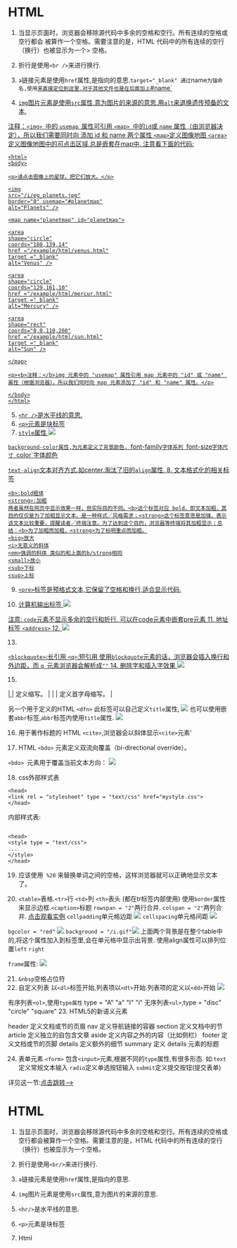 # HTML
1.  当显示页面时，浏览器会移除源代码中多余的空格和空行。所有连续的空格或空行都会
被算作一个空格。需要注意的是，HTML 代码中的所有连续的空行（换行）也被显示为一个>
空格。

2. 折行是使用`<br />`来进行换行.
3. `a`链接元素是使用`href`属性,是指向的意思.`target="_blank"
通过`name`为锚命名,使用`<a href="#name">`来直接定位到这里.对于其他文件也是在后面加上`#name`
4. `img`图片元素是使用`src`属性,意为图片的来源的意思.用`alt`来退换遗传预备的文本.

注释：`<img> `中的 `usemap `属性可引用 `<map> `中的` id `或 `name` 属性（由浏览器决定），所以我们需要同时向 <map> 添加 id 和 name 两个属性
`<map>`定义图像地图
`<area>`定义图像地图中的可点击区域,总是嵌套在map中.
注意看下面的代码:
```
<html>
<body>

<p>请点击图像上的星球，把它们放大。</p>

<img
src="/i/eg_planets.jpg"
border="0" usemap="#planetmap"
alt="Planets" />

<map name="planetmap" id="planetmap">

<area
shape="circle"
coords="180,139,14"
href ="/example/html/venus.html"
target ="_blank"
alt="Venus" />

<area
shape="circle"
coords="129,161,10"
href ="/example/html/mercur.html"
target ="_blank"
alt="Mercury" />

<area
shape="rect"
coords="0,0,110,260"
href ="/example/html/sun.html"
target ="_blank"
alt="Sun" />

</map>

<p><b>注释：</b>img 元素中的 "usemap" 属性引用 map 元素中的 "id" 或 "name" 属性（根据浏览器），所以我们同时向 map 元素添加了 "id" 和 "name" 属性。</p>

</body>
</html>

```
5. `<hr />`是水平线的意思.
6. `<p>`元素是块标签
7. `style`属性
![](https://upload-images.jianshu.io/upload_images/271046-4dbcd90f578cfd28.png?imageMogr2/auto-orient/strip%7CimageView2/2/w/1240)

`background-color属性,为元素定义了背景颜色.
`font-family`字体系列
`font-size`字体尺寸
`color`字体颜色

`text-align`文本对齐方式.如center.淘汰了旧的`align`属性.
8. 文本格式化的相关标签
```
<b>:bold粗体
<strong>:加粗
两者虽然在网页中显示效果一样，但实际目的不同。<b>这个标签对应 bold，即文本加粗，其目的仅仅是为了加粗显示文本，是一种样式／风格需求；<strong>这个标签意思是加强，表示该文本比较重要，提醒读者／终端注意。为了达到这个目的，浏览器等终端将其加粗显示；总结：<b>为了加粗而加粗，<strong>为了标明重点而加粗。
<big>放大
<i>无意义的斜体
<em>强调的斜体 类似的和上面的b/strong相同
<small>放小
<sub>下标
<sup>上标

```

9. `<pre>`标签是预格式文本,它保留了空格和换行,适合显示代码.

10. 计算机输出标签
![](https://upload-images.jianshu.io/upload_images/271046-b219f2a8c3f58993.png?imageMogr2/auto-orient/strip%7CimageView2/2/w/1240)

注意: `code`元素不显示多余的空行和折行.
可以在code元素中嵌套pre元素
11. 地址标签 `<address>`
12. ![](https://upload-images.jianshu.io/upload_images/271046-6cc585c22709bf9a.png?imageMogr2/auto-orient/strip%7CimageView2/2/w/1240)

13. 
`<blockquote>`:长引用
`<q>`:短引用
使用` blockquote `元素的话，浏览器会插入换行和外边距，而 `q `元素浏览器会解析成`""`
14. 删除字和插入字效果
![](https://upload-images.jianshu.io/upload_images/271046-1b3fb842ba750d56.png?imageMogr2/auto-orient/strip%7CimageView2/2/w/1240)

15.
 | [<abbr>](http://www.w3school.com.cn/tags/tag_abbr.asp) | 定义缩写。 |
| [<acronym>](http://www.w3school.com.cn/tags/tag_acronym.asp) | 定义首字母缩写。 |

另一个用于定义的HTML `<dfn>`
此标签可以自己定义`title`属性,
![](https://upload-images.jianshu.io/upload_images/271046-1b3ccf8b8e623299.png?imageMogr2/auto-orient/strip%7CimageView2/2/w/1240)
也可以使用嵌套`abbr`标签,`abbr`标签内使用`title`属性.
![](https://upload-images.jianshu.io/upload_images/271046-c0cb4d17e234c94d.png?imageMogr2/auto-orient/strip%7CimageView2/2/w/1240)

16. 用于著作标题的 HTML `<cite>`,浏览器会以斜体显示`<cite>`元素'

17. HTML `<bdo>` 元素定义双流向覆盖（bi-directional override）。

`<bdo> `元素用于覆盖当前文本方向：
![](https://upload-images.jianshu.io/upload_images/271046-d776134dfb64b277.png?imageMogr2/auto-orient/strip%7CimageView2/2/w/1240)

18. css外部样式表
```
<head>
<link rel = "stylesheet" type = "text/css" href="mystyle.css">
</head>
```
内部样式表:
```

<head>
<style type = "text/css">
...
</style>
</head>
```

19. 应该使用` %20` 来替换单词之间的空格，这样浏览器就可以正确地显示文本了。

20. `<table>`表格.`<tr>`行  `<td>`列 `<th>`表头  (都在tr标签内部使用) 使用`border`属性来显示边框.`<caption>`标题
`rowspan = "2"`两行合并.
`colspan = "2"`两列合并.
[点击观看实例](http://www.w3school.com.cn/tiy/t.asp?f=html_table_span)
`cellpadding`单元格边距
![](https://upload-images.jianshu.io/upload_images/271046-cf4d85f62f44253e.png?imageMogr2/auto-orient/strip%7CimageView2/2/w/1240)
`cellspacing`单元格间距
![](https://upload-images.jianshu.io/upload_images/271046-37ad5e1d952cb312.png?imageMogr2/auto-orient/strip%7CimageView2/2/w/1240)

`bgcolor = "red"` ![](https://upload-images.jianshu.io/upload_images/271046-3fb8b88f9eb9c2bd.png?imageMogr2/auto-orient/strip%7CimageView2/2/w/1240)
`background = "/i.gif"`![](https://upload-images.jianshu.io/upload_images/271046-f5d7fdd8064244ee.png?imageMogr2/auto-orient/strip%7CimageView2/2/w/1240)
上面两个背景是在整个table中的,将这个属性加入到<td>标签里,会在单元格中显示出背景.
使用align属性可以排列位置`left`  `right`

`frame`属性:
![](https://upload-images.jianshu.io/upload_images/271046-de925ab6372aca9b.png?imageMogr2/auto-orient/strip%7CimageView2/2/w/1240)

21.  ` &nbsp `空格占位符
22. 自定义列表
以`<dl>`标签开始,列表项以`<dt>`开始.列表项的定义以`<dd>`开始
![](https://upload-images.jianshu.io/upload_images/271046-8802928ef24678f3.png?imageMogr2/auto-orient/strip%7CimageView2/2/w/1240)

有序列表`<ol>`,使用`type属性` type = "A" "a" "I" "i" 
无序列表`<ul>`,type = "disc" "circle" "square"
23. HTML5的新语义元素

header	定义文档或节的页眉
nav	定义导航链接的容器
section	定义文档中的节
article	定义独立的自包含文章
aside	定义内容之外的内容（比如侧栏）
footer	定义文档或节的页脚
details	定义额外的细节
summary	定义 details 元素的标题

24. 表单元素
`<form>`
包含`<input>`元素,根据不同的`type`属性,有很多形态. 如:`text`定义常规文本输入 `radio`定义单选按钮输入 `submit`定义提交按钮(提交表单)

详见这一节:[点击跳转-->](http://www.w3school.com.cn/html/html_forms.asp)
# HTML
1.  当显示页面时，浏览器会移除源代码中多余的空格和空行。所有连续的空格或空行都会被算作一个空格。需要注意的是，HTML 代码中的所有连续的空行（换行）也被显示为一个空格。

2. 折行是使用`<br/>`来进行换行.
3. `a`链接元素是使用`href`属性,是指向的意思.
4. `img`图片元素是使用`src`属性,意为图片的来源的意思.
5. `<hr/>`是水平线的意思.
6. `<p>`元素是块标签
7. Html
